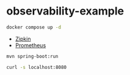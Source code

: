 # observability-example

```sh
docker compose up -d
```

- [Zipkin](http://localhost:9411/)
- [Prometheus](http://localhost:9090/)

```sh
mvn spring-boot:run
```

```sh
curl -s localhost:8080
```

